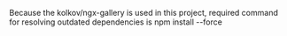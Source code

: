 Because the kolkov/ngx-gallery is used in this project, required command for resolving outdated dependencies is npm install --force
